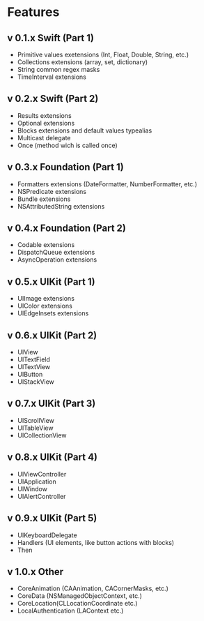#  Features

## v 0.1.x Swift (Part 1)
- Primitive values exetensions (Int, Float, Double, String, etc.)
- Collections extensions (array, set, dictionary)
- String common regex masks
- TimeInterval extensions

## v 0.2.x Swift (Part 2)
- Results extensions
- Optional extensions
- Blocks extensions and default values typealias
- Multicast delegate
- Once (method wich is called once)

## v 0.3.x Foundation (Part 1)
- Formatters extensions (DateFormatter, NumberFormatter, etc.)
- NSPredicate extensions
- Bundle extensions
- NSAttributedString extensions

## v 0.4.x Foundation (Part 2)
- Codable extensions
- DispatchQueue extensions
- AsyncOperation extensions

## v 0.5.x UIKit (Part 1)
- UIImage extensions
- UIColor extensions
- UIEdgeInsets extensions

## v 0.6.x UIKit (Part 2)
- UIView
- UITextField
- UITextView
- UIButton
- UIStackView

## v 0.7.x UIKit (Part 3)
- UIScrollView
- UITableView
- UICollectionView

## v 0.8.x UIKit (Part 4)
- UIViewController
- UIApplication
- UIWindow
- UIAlertController

## v 0.9.x UIKit (Part 5)
- UIKeyboardDelegate
- Handlers (UI elements, like button actions with blocks)
- Then

## v 1.0.x Other
- CoreAnimation (CAAnimation, CACornerMasks, etc.)
- CoreData (NSManagedObjectContext, etc.)
- CoreLocation(CLLocationCoordinate etc.)
- LocalAuthentication (LAContext etc.)
